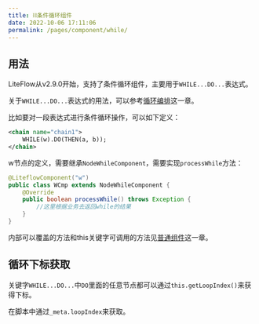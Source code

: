 ```yaml
---
title: ⛓条件循环组件
date: 2022-10-06 17:11:06
permalink: /pages/component/while/
---
```


## 用法

LiteFlow从v2.9.0开始，支持了条件循环组件，主要用于`WHILE...DO...`表达式。

关于`WHILE...DO...`表达式的用法，可以参考[循环编排](/pages/fbf715/)这一章。

比如要对一段表达式进行条件循环操作，可以如下定义：

```xml
<chain name="chain1">
    WHILE(w).DO(THEN(a, b));
</chain>
```

w节点的定义，需要继承`NodeWhileComponent`，需要实现`processWhile`方法：

```java
@LiteflowComponent("w")
public class WCmp extends NodeWhileComponent {
    @Override
    public boolean processWhile() throws Exception {
        //这里根据业务去返回while的结果
    }
}
```

内部可以覆盖的方法和this关键字可调用的方法见[普通组件](/pages/8486fb/)这一章。

## 循环下标获取

关键字`WHILE...DO...`中`DO`里面的任意节点都可以通过`this.getLoopIndex()`来获得下标。

在脚本中通过`_meta.loopIndex`来获取。